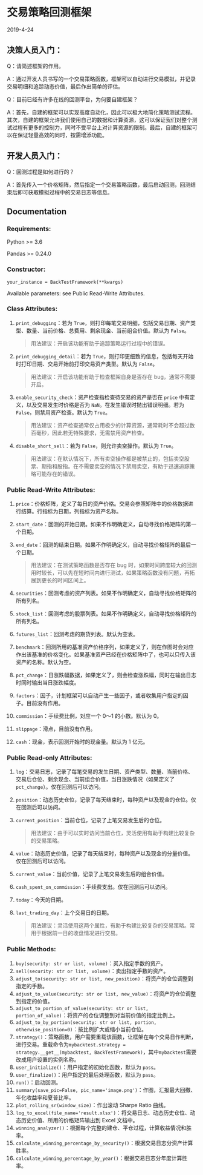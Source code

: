 # 交易策略回测框架

2019-4-24

## 决策人员入门：

Q：请简述框架的作用。

A：通过开发人员书写的一个交易策略函数，框架可以自动进行交易模拟，并记录交易明细和追踪动态价值，最后作出简单的评估。

Q：目前已经有许多在线的回测平台，为何要自建框架？

A：首先，自建的框架可以实现高度自动化，因此可以极大地简化策略测试流程。其次，自建的框架允许我们使用自己的数据和计算资源，这可以保证我们对整个测试过程有更多的控制力，同时不受平台上对计算资源的限制。最后，自建的框架可以在保证轻量高效的同时，按需增添功能。



## 开发人员入门：

Q：回测过程是如何进行的？

A：首先传入一个价格矩阵，然后指定一个交易策略函数，最后启动回测，回测结束后即可获取模拟过程中的交易日志等信息。



## Documentation

### Requirements:

Python >= 3.6

Pandas >= 0.24.0



### Constructor:

`your_instance = BackTestFramework(**kwargs)`

Available parameters: see Public Read-Write Attributes. 



### Class Attributes:

1. `print_debugging`：若为 `True`，则打印每笔交易明细，包括交易日期、资产类型、数量、当前价格、总费用、剩余现金、当前组合价值。默认为 `False`。

   > 用法建议：开启该功能有助于追踪策略运行过程中的错误。

2. `print_debugging_detail`：若为 `True`，则打印更细致的信息，包括每天开始时打印日期、交易开始前打印交易资产类型。默认为 `False`。

   > 用法建议：开启该功能有助于检查框架自身是否存在 bug，通常不需要开启。

3. `enable_security_check`：资产检查指检查待交易的资产是否在 `price` 中有定义，以及交易发生时价格是否为 `NaN`。在发生错误时抛出错误明细。若为 `False`，则禁用资产检查。默认为 `True`。

   > 用法建议：资产检查通常仅占用极少的计算资源，通常耗时不会超过数百毫秒，因此若无特殊要求，无需禁用资产检查。

4. `disable_short_sell`：若为 `False`，则允许卖空操作。默认为 `True`。

   > 用法建议：在默认情况下，所有卖空操作都是被禁止的，包括卖空股票、期指和股指。在不需要卖空的情况下禁用卖空，有助于迅速追踪策略可能存在的错误。



### Public Read-Write Attributes:

1. `price`：价格矩阵，定义了每日的资产价格。交易会参照矩阵中的价格数据进行结算。行指标为日期，列指标为资产名称。

2. `start_date`：回测的开始日期。如果不作明确定义，自动寻找价格矩阵的第一个日期。

3. `end_date`：回测的结束日期。如果不作明确定义，自动寻找价格矩阵的最后一个日期。

   > 用法建议：在测试策略函数是否存在 bug 时，如果时间跨度较大的回测用时较长，可以先在短时间内进行测试，如果策略函数没有问题，再拓展到更长的时间区间上。

4. `securities`：回测考虑的资产列表。如果不作明确定义，自动寻找价格矩阵的所有列名。

5. `stock_list`：回测考虑的股票列表。如果不作明确定义，自动寻找价格矩阵的所有列名。

6. `futures_list`：回测考虑的期货列表。默认为空表。

7. `benchmark`：回测所用的基准资产价格序列，如果定义了，则在作图时会对应作出该基准的价格变化。如果基准资产已经在价格矩阵中了，也可以只传入该资产的名称。默认为空。

8. ``pct_change``：日涨跌幅数据，如果定义了，则会检查涨跌幅，同时在输出日志时同时输出当日涨跌幅度。

9. `factors`：因子，计划框架可以自动产生一些因子，或者收集用户指定的因子。目前没有作用。

10. `commission`：手续费比例，对应一个 0～1 的小数。默认为 0。

11. `slippage`：滑点，目前没有作用。

12. `cash`：现金，表示回测开始时的现金量。默认为 1 亿元。



### Public Read-only Attributes:

1. `log`：交易日志，记录了每笔交易的发生日期、资产类型、数量、当前价格、交易后仓位、剩余现金、当前组合价值，当日涨跌情况（如果定义了``pct_change``）。仅在回测后可以访问。

2. `position`：动态历史仓位，记录了每天结束时，每种资产以及现金的仓位。仅在回测后可以访问。

3. `current_position`：当前仓位，记录了上笔交易发生后的仓位。

   > 用法建议：由于可以实时访问当前仓位，灵活使用有助于构建比较复杂的交易策略。

4. `value`：动态历史价值，记录了每天结束时，每种资产以及现金的分量价值。仅在回测后可以访问。

5. `current_value`：当前价值，记录了上笔交易发生后的组合价值。

6. `cash_spent_on_commission`：手续费支出。仅在回测后可以访问。

7. `today`：今天的日期。

8. `last_trading_day`：上个交易日的日期。

   > 用法建议：灵活使用这两个属性，有助于构建比较复杂的交易策略。常用于根据前一日的收盘情况进行交易。



### Public Methods:

1. `buy(security: str or list, volume)`：买入指定手数的资产。
2. `sell(security: str or list, volume)`：卖出指定手数的资产。
3. `adjust_to(security: str or list, new_position)`：将资产的仓位调整到指定的手数。
4. `adjust_to_value(security: str or list, new_value)`：将资产的仓位调整到指定的价值。
5. `adjust_to_portion_of_value(security: str or list, portion_of_value)`：将资产的仓位调整到对当前价值的指定比例上。
6. `adjust_to_by_portion(security: str or list, portion, otherwise_position=0)`：按比例扩大或缩小当前仓位。
7. `strategy()`：策略函数，用户需要重载该函数，让框架在每个交易日作判断，进行交易。重载命令为``mybacktest.strategy = strategy.__get__(mybacktest, BackTestFramework)``，其中``mybacktest``需要改成用户设置的实例名称。
8. `user_initialize()`：用户指定的初始化函数，默认为 `pass`。
9. `user_finalize()`：用户指定的最后处理函数，默认为 `pass`。
10. `run()`：启动回测。
11. `summary(save_pic=False, pic_name='image.png')`：作图，汇报最大回撤、年化收益率和夏普比率。
12. ``plot_rolling_sr(window_size)``：作出滚动 Sharpe Ratio 曲线。
13. `log_to_excel(file_name='result.xlsx')`：将交易日志、动态历史仓位、动态历史价值、所用的价格矩阵输出到 Excel 文档中。
14. ``winning_analyzer()``：根据每个完整的建仓、平仓过程，计算收益情况和胜率。
15. ``calculate_winning_percentage_by_security()``：根据交易日志分资产计算胜率。
16. ``calculate_winning_percentage_by_year()``：根据交易日志分年度计算胜率。

